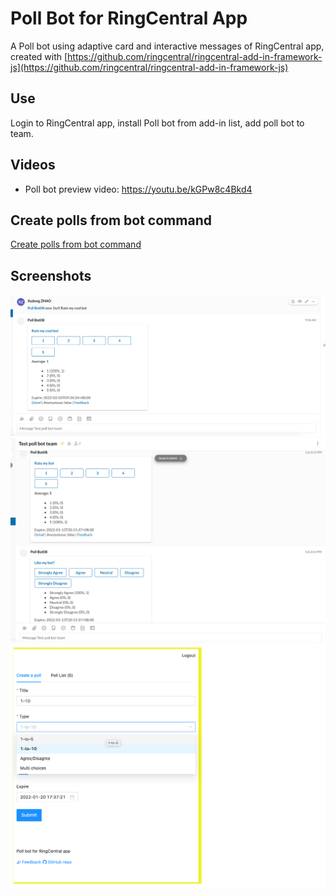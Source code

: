
# Poll Bot for RingCentral App

A Poll bot using adaptive card and interactive messages of RingCentral app, created with [https://github.com/ringcentral/ringcentral-add-in-framework-js](https://github.com/ringcentral/ringcentral-add-in-framework-js)

## Use

Login to RingCentral app, install Poll bot from add-in list, add poll bot to team.

## Videos

- Poll bot preview video: https://youtu.be/kGPw8c4Bkd4

## Create polls from bot command

[Create polls from bot command](command.md)

## Screenshots

![ ](screenshots/s1n.png)
![ ](screenshots/s3n.png)
![ ](screenshots/s2n.png)